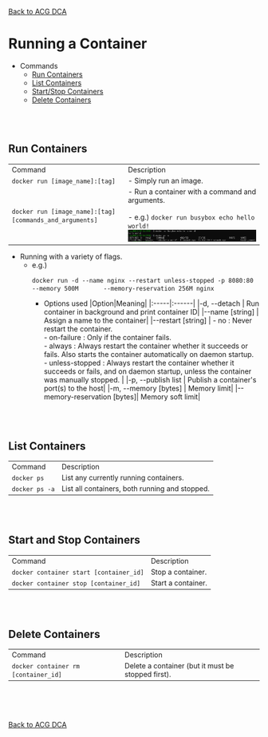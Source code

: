 [Back to ACG DCA](../main.md)

# Running a Container

- Commands
  - [Run Containers](#run-containers)
  - [List Containers](#list-containers)
  - [Start/Stop Containers](#start-and-stop-containers)
  - [Delete Containers](#delete-containers)

<br><br>

## Run Containers
<table>
  <tr>
    <td> Command
    </td>
    <td> Description
    </td>
  </tr>
  <tr>
    <td> <code>docker run [image_name]:[tag]</code>
    </td>
    <td> - Simply run an image.
    </td>
  </tr>
  <tr>
    <td> <code>docker run [image_name]:[tag] [commands_and_arguments]</code>
    </td>
    <td> - Run a container with a command and arguments. <br><br> - e.g.) <code>docker run busybox echo hello world!</code> <br> <img src="images/001.png">
    </td>
  </tr>
</table>

-  Running with a variety of flags.
   -  e.g.)
      ```
      docker run -d --name nginx --restart unless-stopped -p 8080:80 --memory 500M       --memory-reservation 256M nginx
      ```
      - Options used
        |Option|Meaning|
        |:-----|:------|
        |-d, --detach              |           Run container in background and print container       ID|
        |--name [string]             |       Assign a name to the container|
        |--restart [string]          | - no : Never restart the container. <br> - on-failure :       Only if the container fails. <br> - always : Always restart the container whether it       succeeds or fails. Also starts the container automatically on daemon startup. <br> -       unless-stopped : Always restart the container whether it succeeds or fails, and on       daemon startup, unless the container was manually stopped.       |
        |-p, --publish list        |           Publish a container's port(s) to the host|
        |-m, --memory [bytes]        |           Memory limit|
        |--memory-reservation [bytes]|       Memory soft limit|

<br><br>


## List Containers
<table>
  <tr>
    <td> Command
    </td>
    <td> Description
    </td>
  </tr>
  <tr>
    <td><code>docker ps</code>
    </td>
    <td>List any currently running containers.
    </td>
  </tr>
  <tr>
    <td><code>docker ps -a</code>
    </td>
    <td>List all containers, both running and stopped.
    </td>
  </tr>
</table>
<br><br>


## Start and Stop Containers
<table>
  <tr>
    <td> Command
    </td>
    <td> Description
    </td>
  </tr>
  <tr>
    <td><code>docker container start [container_id]</code>
    </td>
    <td>Stop a container.
    </td>
  </tr>
  <tr>
    <td><code>docker container stop [container_id]</code>
    </td>
    <td>Start a container.
    </td>
  </tr>
</table>
<br><br>

## Delete Containers
<table>
  <tr>
    <td> Command
    </td>
    <td> Description
    </td>
  </tr>
  <tr>
    <td><code>docker container rm [container_id]</code>
    </td>
    <td>Delete a container (but it must be stopped first).
    </td>
  </tr>
</table>
<br><br>

<br>

[Back to ACG DCA](../main.md)